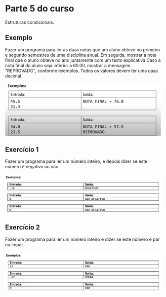 # Parte 5 do curso

Estruturas condicionais.

## Exemplo

Fazer um programa para ler as duas notas que um aluno obteve no primeiro e segundo semestres de uma disciplina anual. Em seguida, mostrar a nota final que o aluno obteve no ano juntamente com um texto explicativa Caso a nota final do aluno seja inferior a 60.00, mostrar a mensagem "REPROVADO", conforme exemplos. Todos os valores devem ter uma casa decimal.

![img](/parte5/exemplo.png)

## Exercício 1

Fazer um programa para ler um número inteiro, e depois dizer se este número é negativo ou não.

![img](/parte5/exercicio1.png)

## Exercício 2

Fazer um programa para ler um número inteiro e dizer se este número é par ou ímpar.

![img](parte5/exercicio2.png)
